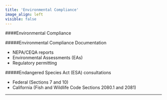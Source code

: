 ```yaml
---
title: 'Environmental Compliance'
image_align: left
visible: false
---
```

####Environmental Compliance

#####Environmental Compliance Documentation
* NEPA/CEQA reports
* Environmental Assessments (EAs)
* Regulatory permitting

#####Endangered Species Act (ESA) consultations
* Federal (Sections 7 and 10)
* California (Fish and Wildlife Code Sections 2080.1 and 2081)

---